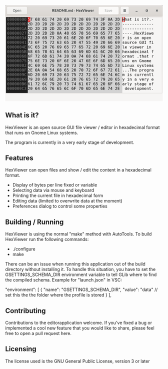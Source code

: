 ![image](https://github.com/RPerlich/Gnome-HexViewer/blob/master/screenshot/1.PNG)

What is it?
-------------------------------
HexViewer is an open source GUI file viewer / editor in hexadecimal format 
that runs on Gnome Linux systems.

The program is currently in a very early stage of development.

Features
-------------------------------
HexViewer can open files and show / edit the content in a hexadecimal format.

  * Display of bytes per line fixed or variable
  * Selecting data via mouse and keyboard
  * Printing the current file in hexadecimal form
  * Editing data (limited to overwrite data at the moment)
  * Preferences dialog to control some properties

Building / Running
-------------------------------
HexViewer is using the normal "make" method with AutoTools.
To build HexViewer run the following commands:
  * ./configure
  * make

There can be an issue when running this application out of the build directory
without installing it. To handle this situation, you have to set the 
GSETTINGS_SCHEMA_DIR environment variable to tell GLib where to find the 
compiled schema. Example for "launch.json" in VSC:

"environment": [
  {
    "name": "GSETTINGS_SCHEMA_DIR",
    "value": "data" // set this the the folder where the profile is stored
  }
],

Contributing
-------------------------------
Contributions to the editorapplication welcome.
If you've fixed a bug or implemented a cool new feature that 
you would like to share, please feel free to open a pull request here.

Licensing
-------------------------------
The license used is the GNU General Public License, version 3 or later
